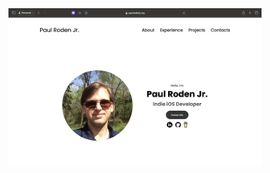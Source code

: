 <div style="text-align: center;">
    <a href="https://paulrodenjr.org" target="_blank" rel="noopener noreferrer">
        <img src="Images/Screenshot 2025-02-14.png" alt="Website Preview" width="600" />
    </a>
</div>
